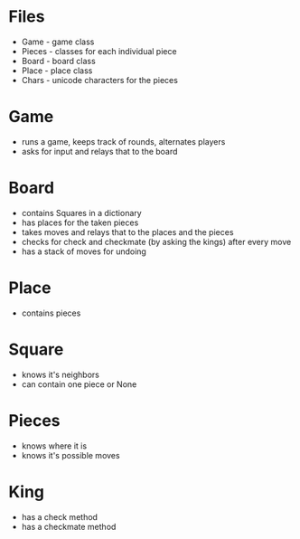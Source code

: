 # Files
* Game - game class
* Pieces - classes for each individual piece
* Board - board class
* Place - place class
* Chars - unicode characters for the pieces


# Game
* runs a game, keeps track of rounds, alternates players
* asks for input and relays that to the board

# Board
* contains Squares in a dictionary
* has places for the taken pieces
* takes moves and relays that to the places and the pieces
* checks for check and checkmate (by asking the kings) after every move
* has a stack of moves for undoing

# Place
* contains pieces

# Square
* knows it's neighbors
* can contain one piece or None

# Pieces
* knows where it is 
* knows it's possible moves

# King
* has a check method
* has a checkmate method


